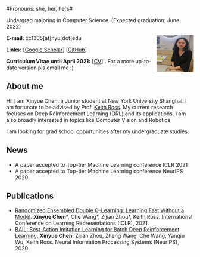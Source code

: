 
#Pronouns: she, her, hers#

Undergrad majoring in Computer Science. (Expected graduation: June 2022)

<img align="right" width="100" height="100" src="papers-figures/IMG_20210529_215508.jpg">

**E-mail:** xc1305[at]nyu[dot]edu

**Links:** [[Google Scholar](https://scholar.google.com/citations?user=83MbL0IAAAAJ&hl=en)] [[GitHub](https://github.com/lanyavik)]

**Curriculum Vitae until April 2021:** [[CV](https://drive.google.com/file/d/1lah0vya86RaVRCLeehdQA81wMfgZNKb2/view?usp=sharing)] . For a more up-to-date version pls email me :)

## About me

Hi! I am Xinyue Chen, a Junior student at New York University Shanghai. I am fortunate to be advised by Prof. [Keith Ross](https://sites.google.com/nyu.edu/keithross/).
My current research focuses on Deep Reinforcement Learning (DRL) and its applications. I am also broadly interested in topics like Computer Vision and Robotics. 

I am looking for grad school oppurtunities after my undergraduate studies.

## News
<!--- I will be working as a Summer intern in Prof. [Xiaolong Wang](https://xiaolonw.github.io/)'s group in UCSD.  --->
* A paper accepted to Top-tier Machine Learning conference ICLR 2021
* A paper accepted to Top-tier Machine Learning conference NeurIPS 2020.

## Publications
* [Randomized Ensembled Double Q-Learning: Learning Fast Without a Model](https://arxiv.org/abs/2101.05982). **Xinyue Chen**\*, Che Wang\*, Zijian Zhou\*, Keith Ross. International Conference on Learning Representations (ICLR), 2021. 
* [BAIL: Best-Action Imitation Learning for Batch Deep Reinforcement Learning](https://arxiv.org/abs/1910.12179). **Xinyue Chen**, Zijian Zhou, Zheng Wang, Che Wang, Yanqiu Wu, Keith Ross. Neural Information Processing Systems (NeurIPS), 2020.


